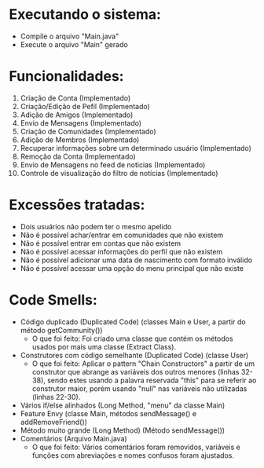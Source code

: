 # Executando o sistema:
- Compile o arquivo "Main.java"
- Execute o arquivo "Main" gerado

# Funcionalidades:

1) Criação de Conta (Implementado)
2) Criação/Edição de Pefil (Implementado)
3) Adição de Amigos (Implementado)
4) Envio de Mensagens (Implementado)
5) Criação de Comunidades (Implementado)
6) Adição de Membros (Implementado)
7) Recuperar informações sobre um determinado usuário (Implementado)
8) Remoção da Conta (Implementado)
9) Envio de Mensagens no feed de noticias (Implementado)
10) Controle de visualização do filtro de notícias (Implementado)

# Excessões tratadas:
- Dois usuários não podem ter o mesmo apelido
- Não é possível achar/entrar em comunidades que não existem
- Não é possível entrar em contas que não existem
- Não é possível acessar informações do perfil que não existem
- Não é possível adicionar uma data de nascimento com formato inválido
- Não é possível acessar uma opção do menu principal que não existe

# Code Smells:
- Código duplicado (Duplicated Code) (classes Main e User, a partir do método getCommunity())
  - O que foi feito: Foi criado uma classe que contém os métodos usados por mais uma classe (Extract Class).
- Construtores com código semelhante (Duplicated Code) (classe User)
  - O que foi feito:
  Aplicar o pattern "Chain Constructors" a partir de um construtor que abrange as variáveis dos outros menores (linhas 32-38), sendo estes usando a  palavra reservada "this" para se referir ao construtor maior, porém usando "null" nas variáveis não utilizadas (linhas 22-30).
- Vários if/else alinhados (Long Method, "menu" da classe Main)
- Feature Envy (classe Main, métodos sendMessage() e addRemoveFriend())
- Método muito grande (Long Method) (Método sendMessage())
- Comentários (Arquivo Main.java)
  - O que foi feito: Vários comentários foram removidos, variáveis e funções com abreviações e nomes confusos foram ajustados.
